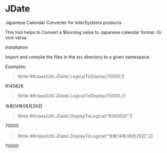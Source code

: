 # JDate

Japanese Calendar Converter for InterSystems products

This tool helps to Convert a $horolog value to Japanese calendar format. Or vice versa.

Installation:

Import and compile the files in the src directory to a given namespace.

Examples:

>Write ##class(Util.JDate).LogicalToDisplay(70000,1)

R140826


>Write ##class(Util.JDate).LogicalToDisplay(70000,2)

令和14年08月26日


>Write ##class(Util.JDate).DisplayToLogical(“R140826”,1)

70000
  
  
>Write ##class(Util.JDate).DisplayToLogical(“令和14年08月26日”,2)

70000
  
  

